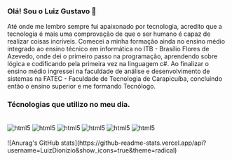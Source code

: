 ### Olá! Sou o Luiz Gustavo 👋
Até onde me lembro sempre fui apaixonado por tecnologia, acredito que a tecnologia é mais uma comprovação de que o ser humano é capaz de realizar coisas incríveis. Comecei a minha formação ainda no ensino médio integrado ao ensino técnico em informática no ITB - Brasílio Flores de Azevedo, onde dei o primeiro passo na programação, aprendendo sobre lógica e codificando pela primeira vez na linguagem c#. Ao finalizar o ensino médio ingressei na faculdade de análise e desenvolvimento de sistemas na FATEC - Faculdade de Tecnologia de Carapicuíba, concluindo então o ensino superior e me formando Tecnólogo.

### Técnologias que utilizo no meu dia.

<div style="display: inline-block"><br/>
  <img align="center" alt="html5" src="https://img.shields.io/badge/HTML5-E34F26?style=for-the-badge&logo=html5&logoColor=white"/>
  <img align="center" alt="html5" src="https://img.shields.io/badge/CSS3-1572B6?style=for-the-badge&logo=css3&logoColor=white"/>
  <img align="center" alt="html5" src="https://img.shields.io/badge/JavaScript-323330?style=for-the-badge&logo=javascript&logoColor=F7DF1E"/>
  <img align="center" alt="html5" src="https://img.shields.io/badge/Python-14354C?style=for-the-badge&logo=python&logoColor=white"/>
  <img align="center" alt="html5" src="https://img.shields.io/badge/MongoDB-4EA94B?style=for-the-badge&logo=mongodb&logoColor=white"/>
  <img align="center" alt="html5" src="https://img.shields.io/badge/Microsoft_SQL_Server-CC2927?style=for-the-badge&logo=microsoft-sql-server&logoColor=white"/>
</div>

<br>
<br>
![Anurag's GitHub stats](https://github-readme-stats.vercel.app/api?username=LuizDionizio&show_icons=true&theme=radical)


